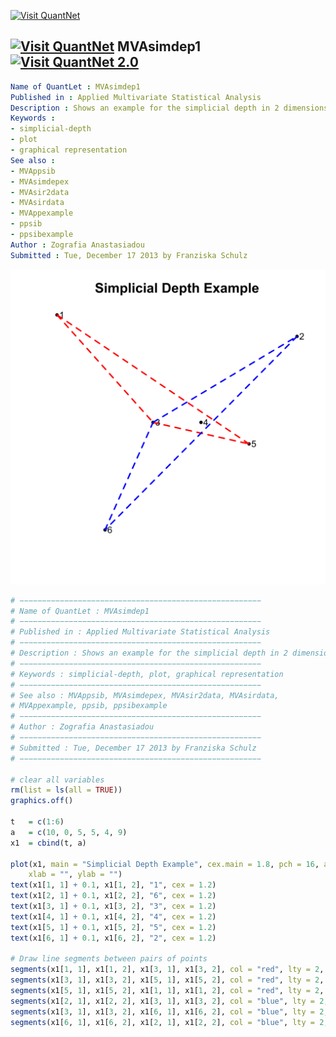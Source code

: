 
[<img src="https://github.com/QuantLet/Styleguide-and-Validation-procedure/blob/master/pictures/banner.png" alt="Visit QuantNet">](http://quantlet.de/index.php?p=info)

## [<img src="https://github.com/QuantLet/Styleguide-and-Validation-procedure/blob/master/pictures/qloqo.png" alt="Visit QuantNet">](http://quantlet.de/) **MVAsimdep1** [<img src="https://github.com/QuantLet/Styleguide-and-Validation-procedure/blob/master/pictures/QN2.png" width="60" alt="Visit QuantNet 2.0">](http://quantlet.de/d3/ia)

```yaml
Name of QuantLet : MVAsimdep1
Published in : Applied Multivariate Statistical Analysis
Description : Shows an example for the simplicial depth in 2 dimensions.
Keywords :
- simplicial-depth
- plot
- graphical representation
See also :
- MVAppsib
- MVAsimdepex
- MVAsir2data
- MVAsirdata
- MVAppexample
- ppsib
- ppsibexample
Author : Zografia Anastasiadou
Submitted : Tue, December 17 2013 by Franziska Schulz
```

![Picture1](MVAsimdep1.png)


```r
# −−−−−−−−−−−−−−−−−−−−−−−−−−−−−−−−−−−−−−−−−−−−−−−−−−−−−−
# Name of QuantLet : MVAsimdep1
# −−−−−−−−−−−−−−−−−−−−−−−−−−−−−−−−−−−−−−−−−−−−−−−−−−−−−−
# Published in : Applied Multivariate Statistical Analysis
# −−−−−−−−−−−−−−−−−−−−−−−−−−−−−−−−−−−−−−−−−−−−−−−−−−−−−−
# Description : Shows an example for the simplicial depth in 2 dimensions.    
# −−−−−−−−−−−−−−−−−−−−−−−−−−−−−−−−−−−−−−−−−−−−−−−−−−−−−−
# Keywords : simplicial-depth, plot, graphical representation
# −−−−−−−−−−−−−−−−−−−−−−−−−−−−−−−−−−−−−−−−−−−−−−−−−−−−−−
# See also : MVAppsib, MVAsimdepex, MVAsir2data, MVAsirdata,
# MVAppexample, ppsib, ppsibexample
# −−−−−−−−−−−−−−−−−−−−−−−−−−−−−−−−−−−−−−−−−−−−−−−−−−−−−−
# Author : Zografia Anastasiadou
# −−−−−−−−−−−−−−−−−−−−−−−−−−−−−−−−−−−−−−−−−−−−−−−−−−−−−−
# Submitted : Tue, December 17 2013 by Franziska Schulz
# −−−−−−−−−−−−−−−−−−−−−−−−−−−−−−−−−−−−−−−−−−−−−−−−−−−−−−

# clear all variables
rm(list = ls(all = TRUE))
graphics.off()

t   = c(1:6)
a   = c(10, 0, 5, 5, 4, 9)
x1  = cbind(t, a)

plot(x1, main = "Simplicial Depth Example", cex.main = 1.8, pch = 16, axes = FALSE, 
    xlab = "", ylab = "")
text(x1[1, 1] + 0.1, x1[1, 2], "1", cex = 1.2)
text(x1[2, 1] + 0.1, x1[2, 2], "6", cex = 1.2)
text(x1[3, 1] + 0.1, x1[3, 2], "3", cex = 1.2)
text(x1[4, 1] + 0.1, x1[4, 2], "4", cex = 1.2)
text(x1[5, 1] + 0.1, x1[5, 2], "5", cex = 1.2)
text(x1[6, 1] + 0.1, x1[6, 2], "2", cex = 1.2)

# Draw line segments between pairs of points
segments(x1[1, 1], x1[1, 2], x1[3, 1], x1[3, 2], col = "red", lty = 2, lwd = 3)
segments(x1[3, 1], x1[3, 2], x1[5, 1], x1[5, 2], col = "red", lty = 2, lwd = 3)
segments(x1[5, 1], x1[5, 2], x1[1, 1], x1[1, 2], col = "red", lty = 2, lwd = 3)
segments(x1[2, 1], x1[2, 2], x1[3, 1], x1[3, 2], col = "blue", lty = 2, lwd = 3)
segments(x1[3, 1], x1[3, 2], x1[6, 1], x1[6, 2], col = "blue", lty = 2, lwd = 3)
segments(x1[6, 1], x1[6, 2], x1[2, 1], x1[2, 2], col = "blue", lty = 2, lwd = 3) 

```
